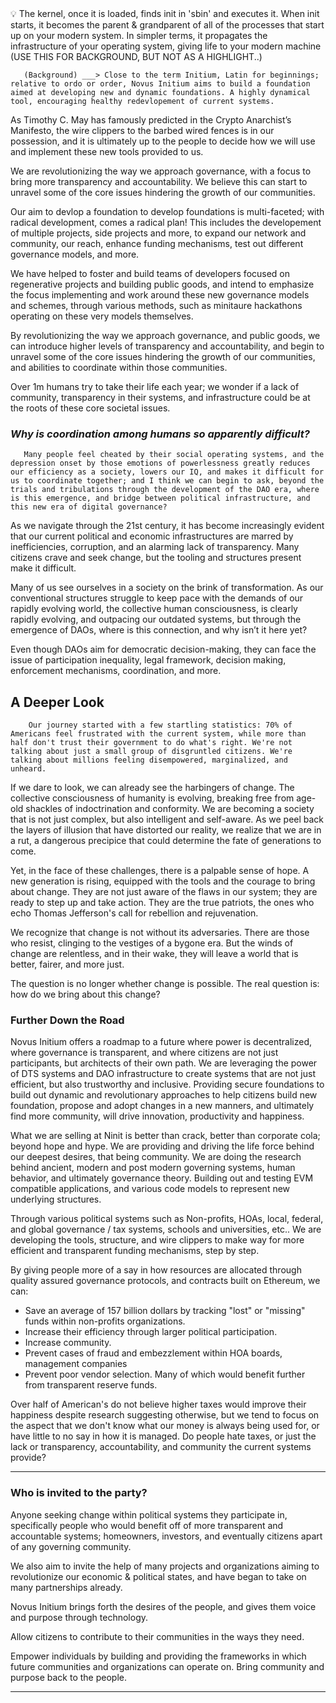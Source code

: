<aside> 💡 The kernel, once it is loaded, finds init in 'sbin' and executes it. When init starts, it becomes the parent & grandparent of all of the processes that start up on your modern system. In simpler terms, it propagates the infrastructure of your operating system, giving life to your modern machine (USE THIS FOR BACKGROUND, BUT NOT AS A HIGHLIGHT..)

</aside>

```
   (Background) ___> Close to the term Initium, Latin for beginnings;  relative to ordo or order, Novus Initium aims to build a foundation aimed at developing new and dynamic foundations. A highly dynamical tool, encouraging healthy redevlopement of current systems.
```

As Timothy C. May has famously predicted in the Crypto Anarchist’s Manifesto, the wire clippers to the barbed wired fences is in our possession, and it is ultimately up to the people to decide how we will use and implement these new tools provided to us.

We are revolutionizing the way we approach governance, with a focus to bring more transparency and accountability. We believe this can start to unravel some of the core issues hindering the growth of our communities.

Our aim to devlop a foundation to develop foundations is multi-faceted; with radical development, comes a radical plan! This includes the developement of multiple projects, side projects and more, to expand our network and community, our reach, enhance funding mechanisms, test out different governance models, and more.

We have helped to foster and build teams of developers focused on regenerative projects and building public goods, and intend to emphasize the focus implementing and work around these new governance models and schemes, through various methods, such as minitaure hackathons operating on these very models themselves.

By revolutionizing the way we approach governance, and public goods, we can introduce higher levels of transparency and accountability, and begin to unravel some of the core issues hindering the growth of our communities, and abilities to coordinate within those communities.

Over 1m humans try to take their life each year; we wonder if a lack of community, transparency in their systems, and infrastructure could be at the roots of these core societal issues.

### _Why is coordination among humans so apparently difficult?_

```
   Many people feel cheated by their social operating systems, and the depression onset by those emotions of powerlessness greatly reduces our efficiency as a society, lowers our IQ, and makes it difficult for us to coordinate together; and I think we can begin to ask, beyond the trials and tribulations through the development of the DAO era, where is this emergence, and bridge between political infrastructure, and this new era of digital governance?
```

As we navigate through the 21st century, it has become increasingly evident that our current political and economic infrastructures are marred by inefficiencies, corruption, and an alarming lack of transparency. Many citizens crave and seek change, but the tooling and structures present make it difficult.

Many of us see ourselves in a society on the brink of transformation. As our conventional structures struggle to keep pace with the demands of our rapidly evolving world, the collective human consciousness, is clearly rapidly evolving, and outpacing our outdated systems, but through the emergence of DAOs, where is this connection, and why isn’t it here yet?

Even though DAOs aim for democratic decision-making, they can face the issue of participation inequality, legal framework, decision making, enforcement mechanisms, coordination, and more.

## A Deeper Look

```
    Our journey started with a few startling statistics: 70% of Americans feel frustrated with the current system, while more than half don't trust their government to do what's right. We're not talking about just a small group of disgruntled citizens. We're talking about millions feeling disempowered, marginalized, and unheard.
```

If we dare to look, we can already see the harbingers of change. The collective consciousness of humanity is evolving, breaking free from age-old shackles of indoctrination and conformity. We are becoming a society that is not just complex, but also intelligent and self-aware. As we peel back the layers of illusion that have distorted our reality, we realize that we are in a rut, a dangerous precipice that could determine the fate of generations to come.

Yet, in the face of these challenges, there is a palpable sense of hope. A new generation is rising, equipped with the tools and the courage to bring about change. They are not just aware of the flaws in our system; they are ready to step up and take action. They are the true patriots, the ones who echo Thomas Jefferson's call for rebellion and rejuvenation.

We recognize that change is not without its adversaries. There are those who resist, clinging to the vestiges of a bygone era. But the winds of change are relentless, and in their wake, they will leave a world that is better, fairer, and more just.

The question is no longer whether change is possible. The real question is: how do we bring about this change?

### Further Down the Road

Novus Initium offers a roadmap to a future where power is decentralized, where governance is transparent, and where citizens are not just participants, but architects of their own path. We are leveraging the power of DTS systems and DAO infrastructure to create systems that are not just efficient, but also trustworthy and inclusive. Providing secure foundations to build out dynamic and revolutionary approaches to help citizens build new foundation, propose and adopt changes in a new manners, and ultimately find more community, will drive innovation, productivity and happiness.

What we are selling at Ninit is better than crack, better than corporate cola; beyond hope and hype. We are providing and driving the life force behind our deepest desires, that being community. We are doing the research behind ancient, modern and post modern governing systems, human behavior, and ultimately governance theory. Building out and testing EVM compatible applications, and various code models to represent new underlying structures.

Through various political systems such as Non-profits, HOAs, local, federal, and global governance / tax systems, schools and universities, etc.. We are developing the tools, structure, and wire clippers to make way for more efficient and transparent funding mechanisms, step by step.

By giving people more of a say in how resources are allocated through quality assured governance protocols, and contracts built on Ethereum, we can:

- Save an average of 157 billion dollars by tracking "lost" or "missing" funds within non-profits organizations.
- Increase their efficiency through larger political participation.
- Increase community.
- Prevent cases of fraud and embezzlement within HOA boards, management companies
- Prevent poor vendor selection. Many of which would benefit further from transparent reserve funds.

Over half of American's do not believe higher taxes would improve their happiness despite research suggesting otherwise, but we tend to focus on the aspect that we don't know what our money is always being used for, or have little to no say in how it is managed. Do people hate taxes, or just the lack or transparency, accountability, and community the current systems provide?

---

### Who is invited to the party?

Anyone seeking change within political systems they participate in, specifically people who would benefit off of more transparent and accountable systems; homeowners, investors, and eventually citizens apart of any governing community.

We also aim to invite the help of many projects and organizations aiming to revolutionize our economic & political states, and have began to take on many partnerships already.

Novus Initium brings forth the desires of the people, and gives them voice and purpose through technology.

Allow citizens to contribute to their communities in the ways they need.

Empower individuals by building and providing the frameworks in which future communities and organizations can operate on. Bring community and purpose back to the people.

---